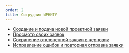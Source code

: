 ```yaml
---
order: 2
title: Сотрудник ИРНИТУ
---
```


-  [Создание и подача новой проектной заявки](./sozdanie-i-podacha-novoi-proektnoi-zayavki.md)
-  [Просмотр своих заявок](./prosmotr-svoih-zayavok.md)
-  [Сохранение отклоненной заявки в черновик](./sohranenie-otklonenoi-zayavki-v-chernovik.md)
-  [Исправление ошибок и повторная отправка заявки](./ispravlenie-oahibok-i-povtornaya-otpravka-zayavki.md)
